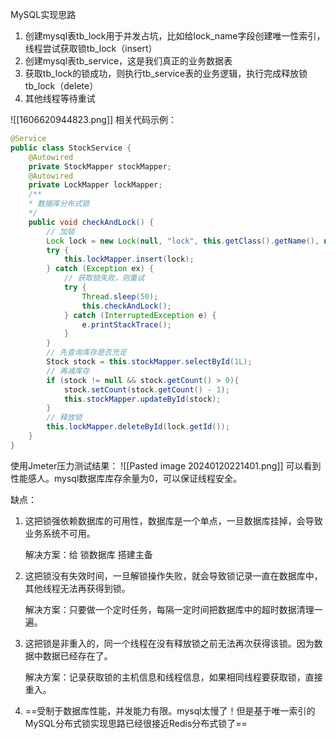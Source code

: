 MySQL实现思路
1. 创建mysql表tb_lock用于并发占坑，比如给lock_name字段创建唯一性索引，线程尝试获取锁tb_lock（insert）
2. 创建mysql表tb_service，这是我们真正的业务数据表
3. 获取tb_lock的锁成功，则执行tb_service表的业务逻辑，执行完成释放锁tb_lock（delete）
4. 其他线程等待重试

![[1606620944823.png]]
相关代码示例：
```java
@Service
public class StockService {
	@Autowired
	private StockMapper stockMapper;
	@Autowired
	private LockMapper lockMapper;
	/**
	* 数据库分布式锁
	*/
	public void checkAndLock() {
		// 加锁
		Lock lock = new Lock(null, "lock", this.getClass().getName(), new Date(), null);
		try {
			this.lockMapper.insert(lock);
		} catch (Exception ex) {
			// 获取锁失败，则重试
			try {
				Thread.sleep(50);
				this.checkAndLock();
			} catch (InterruptedException e) {
				e.printStackTrace();
			}
		}
		// 先查询库存是否充足
		Stock stock = this.stockMapper.selectById(1L);
		// 再减库存
		if (stock != null && stock.getCount() > 0){
			stock.setCount(stock.getCount() - 1);
			this.stockMapper.updateById(stock);
		}
		// 释放锁
		this.lockMapper.deleteById(lock.getId());
	}
}
```
使用Jmeter压力测试结果：
![[Pasted image 20240120221401.png]]
可以看到性能感人。mysql数据库库存余量为0，可以保证线程安全。


缺点：
1. 这把锁强依赖数据库的可用性，数据库是一个单点，一旦数据库挂掉，会导致业务系统不可用。
    
    解决方案：给 锁数据库 搭建主备
    
2. 这把锁没有失效时间，一旦解锁操作失败，就会导致锁记录一直在数据库中，其他线程无法再获得到锁。
    
    解决方案：只要做一个定时任务，每隔一定时间把数据库中的超时数据清理一遍。
    
3. 这把锁是非重入的，同一个线程在没有释放锁之前无法再次获得该锁。因为数据中数据已经存在了。
    
    解决方案：记录获取锁的主机信息和线程信息，如果相同线程要获取锁，直接重入。
    
4. ==受制于数据库性能，并发能力有限。mysql太慢了！但是基于唯一索引的MySQL分布式锁实现思路已经很接近Redis分布式锁了==